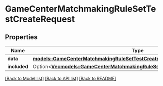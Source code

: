 # GameCenterMatchmakingRuleSetTestCreateRequest

## Properties

Name | Type | Description | Notes
------------ | ------------- | ------------- | -------------
**data** | [**models::GameCenterMatchmakingRuleSetTestCreateRequestData**](GameCenterMatchmakingRuleSetTestCreateRequest_data.md) |  | 
**included** | Option<[**Vec<models::GameCenterMatchmakingRuleSetTestCreateRequestIncludedInner>**](GameCenterMatchmakingRuleSetTestCreateRequest_included_inner.md)> |  | [optional]

[[Back to Model list]](../README.md#documentation-for-models) [[Back to API list]](../README.md#documentation-for-api-endpoints) [[Back to README]](../README.md)


